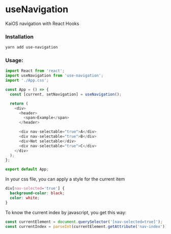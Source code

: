 # useNavigation

KaiOS navigation with React Hooks

### Installation

```bash
yarn add use-navigation
```

### Usage:

```javascript
import React from 'react';
import useNavigation from 'use-navigation';
import './App.css';

const App = () => {
  const [current, setNavigation] = useNavigation();

  return (
    <div>
      <header>
        <span>Example</span>
      </header>

      <div nav-selectable="true">A</div>
      <div nav-selectable="true">B</div>
      <div>Not selectable</div>
      <div nav-selectable="true">C</div>
    </div>
  );
};

export default App;
```

In your css file, you can apply a style for the current item

```css
div[nav-selected='true'] {
  background-color: black;
  color: white;
}
```

To know the current index by javascript, you get this way:

```javascript
const currentElement = document.querySelector('[nav-selected=true]');
const currentIndex = parseInt(currentElement.getAttribute('nav-index'));
```
